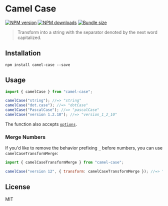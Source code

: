 # Camel Case

[![NPM version][npm-image]][npm-url]
[![NPM downloads][downloads-image]][downloads-url]
[![Bundle size][bundlephobia-image]][bundlephobia-url]

> Transform into a string with the separator denoted by the next word capitalized.

## Installation

```
npm install camel-case --save
```

## Usage

```js
import { camelCase } from "camel-case";

camelCase("string"); //=> "string"
camelCase("dot.case"); //=> "dotCase"
camelCase("PascalCase"); //=> "pascalCase"
camelCase("version 1.2.10"); //=> "version_1_2_10"
```

The function also accepts [`options`](https://github.com/blakeembrey/change-case#options).

### Merge Numbers

If you'd like to remove the behavior prefixing `_` before numbers, you can use `camelCaseTransformMerge`:

```js
import { camelCaseTransformMerge } from "camel-case";

camelCase("version 12", { transform: camelCaseTransformMerge }); //=> "version12"
```

## License

MIT

[npm-image]: https://img.shields.io/npm/v/camel-case.svg?style=flat

[npm-url]: https://npmjs.org/package/camel-case

[downloads-image]: https://img.shields.io/npm/dm/camel-case.svg?style=flat

[downloads-url]: https://npmjs.org/package/camel-case

[bundlephobia-image]: https://img.shields.io/bundlephobia/minzip/camel-case.svg

[bundlephobia-url]: https://bundlephobia.com/result?p=camel-case
